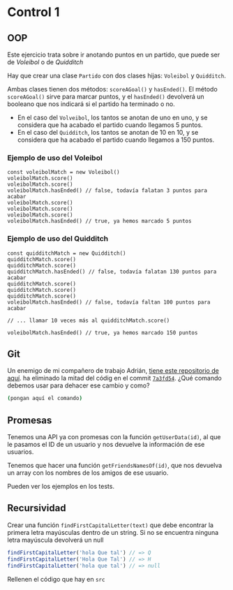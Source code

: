 # Control 1

## OOP

Este ejercicio trata sobre ir anotando puntos en un partido, que puede ser de
_Voleibol_ o de _Quidditch_

Hay que crear una clase `Partido` con dos clases hijas: `Voleibol` y
`Quidditch`.

Ambas clases tienen dos métodos: `scoreAGoal()` y `hasEnded()`. El método
`scoreAGoal()` sirve para marcar puntos, y el `hasEnded()` devolverá un booleano
que nos indicará si el partido ha terminado o no.

- En el caso del `Volveibol`, los tantos se anotan de uno en uno, y se considera
  que ha acabado el partido cuando llegamos 5 puntos.
- En el caso del `Quidditch`, los tantos se anotan de 10 en 10, y se considera
  que ha acabado el partido cuando llegamos a 150 puntos.

### Ejemplo de uso del Voleibol

```
const voleibolMatch = new Voleibol()
voleibolMatch.score()
voleibolMatch.score()
voleibolMatch.hasEnded() // false, todavía falatan 3 puntos para acabar
voleibolMatch.score()
voleibolMatch.score()
voleibolMatch.score()
voleibolMatch.hasEnded() // true, ya hemos marcado 5 puntos
```

### Ejemplo de uso del Quidditch

```
const quidditchMatch = new Quidditch()
quidditchMatch.score()
quidditchMatch.score()
quidditchMatch.hasEnded() // false, todavía falatan 130 puntos para acabar
quidditchMatch.score()
quidditchMatch.score()
quidditchMatch.score()
voleibolMatch.hasEnded() // false, todavía faltan 100 puntos para acabar

// ... llamar 10 veces más al quidditchMatch.score()

voleibolMatch.hasEnded() // true, ya hemos marcado 150 puntos
```

## Git

Un enemigo de mi compañero de trabajo Adrián, [tiene este repositorio de aquí](https://github.com/adrian-afergon/InfinityGauntlet).
ha eliminado la mitad del códig en el commit [`7a3fd54`](https://github.com/adrian-afergon/InfinityGauntlet/commits/master).
¿Qué comando debemos usar para dehacer ese cambio y como?

```bash
(pongan aquí el comando)
```

## Promesas

Tenemos una API ya con promesas con la función `getUserData(id)`, al que le
pasamos el ID de un usuario y nos devuelve la información de ese usuarios.

Tenemos que hacer una función `getFriendsNamesOf(id)`, que nos devuelva un array
con los nombres de los amigos de ese usuario.

Pueden ver los ejemplos en los tests.

## Recursividad

Crear una función `findFirstCapitalLetter(text)` que debe encontrar la primera
letra mayúsculas dentro de un string. Si no se encuentra ninguna letra mayúscula
devolverá un null

```javascript
findFirstCapitalLetter('hola Que tal') // => Q
findFirstCapitalLetter('Hola Que Tal') // => H
findFirstCapitalLetter('hola que tal') // => null
```

Rellenen el código que hay en `src`
